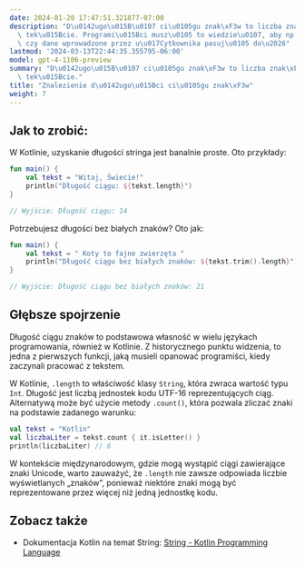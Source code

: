 ```yaml
---
date: 2024-01-20 17:47:51.321877-07:00
description: "D\u0142ugo\u015B\u0107 ci\u0105gu znak\xF3w to liczba znak\xF3w w danym\
  \ tek\u015Bcie. Programi\u015Bci musz\u0105 to wiedzie\u0107, aby np. weryfikowa\u0107\
  \ czy dane wprowadzone przez u\u017Cytkownika pasuj\u0105 do\u2026"
lastmod: '2024-03-13T22:44:35.355795-06:00'
model: gpt-4-1106-preview
summary: "D\u0142ugo\u015B\u0107 ci\u0105gu znak\xF3w to liczba znak\xF3w w danym\
  \ tek\u015Bcie."
title: "Znalezienie d\u0142ugo\u015Bci ci\u0105gu znak\xF3w"
weight: 7
---
```


## Jak to zrobić:
W Kotlinie, uzyskanie długości stringa jest banalnie proste. Oto przykłady:

```kotlin
fun main() {
    val tekst = "Witaj, Świecie!"
    println("Długość ciągu: ${tekst.length}")
}

// Wyjście: Długość ciągu: 14
```

Potrzebujesz długości bez białych znaków? Oto jak:

```kotlin
fun main() {
    val tekst = " Koty to fajne zwierzęta "
    println("Długość ciągu bez białych znaków: ${tekst.trim().length}")
}

// Wyjście: Długość ciągu bez białych znaków: 21
```

## Głębsze spojrzenie
Długość ciągu znaków to podstawowa własność w wielu językach programowania, również w Kotlinie. Z historycznego punktu widzenia, to jedna z pierwszych funkcji, jaką musieli opanować programiści, kiedy zaczynali pracować z tekstem.

W Kotlinie, `.length` to właściwość klasy `String`, która zwraca wartość typu `Int`. Długość jest liczbą jednostek kodu UTF-16 reprezentujących ciąg. Alternatywą może być użycie metody `.count()`, która pozwala zliczać znaki na podstawie zadanego warunku:

```kotlin
val tekst = "Kotlin"
val liczbaLiter = tekst.count { it.isLetter() }
println(liczbaLiter) // 6
```

W kontekście międzynarodowym, gdzie mogą wystąpić ciągi zawierające znaki Unicode, warto zauważyć, że `.length` nie zawsze odpowiada liczbie wyświetlanych „znaków”, ponieważ niektóre znaki mogą być reprezentowane przez więcej niż jedną jednostkę kodu.

## Zobacz także
- Dokumentacja Kotlin na temat String: [String - Kotlin Programming Language](https://kotlinlang.org/api/latest/jvm/stdlib/kotlin/-string/)
